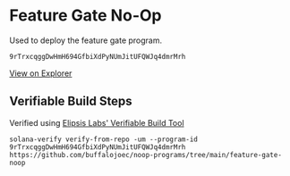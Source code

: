 # Feature Gate No-Op

Used to deploy the feature gate program.

```shell
9rTrxcqggDwHmH694GfbiXdPyNUmJitUFQWJq4dmrMrh
```

[View on Explorer](https://explorer.solana.com/address/9rTrxcqggDwHmH694GfbiXdPyNUmJitUFQWJq4dmrMrh)

## Verifiable Build Steps

Verified using [Elipsis Labs' Verifiable Build Tool](https://github.com/Ellipsis-Labs/solana-verifiable-build)

```shell
solana-verify verify-from-repo -um --program-id 9rTrxcqggDwHmH694GfbiXdPyNUmJitUFQWJq4dmrMrh https://github.com/buffalojoec/noop-programs/tree/main/feature-gate-noop
```
